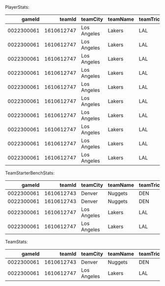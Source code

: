 PlayerStats:

|     gameId |     teamId | teamCity    | teamName   | teamTricode   | teamSlug   |   personId | firstName   | familyName   | nameI        | playerSlug      | position   | comment   | jerseyNum   | minutes   |   fieldGoalsMade |   fieldGoalsAttempted |   fieldGoalsPercentage |   threePointersMade |   threePointersAttempted |   threePointersPercentage |   freeThrowsMade |   freeThrowsAttempted |   freeThrowsPercentage |   reboundsOffensive |   reboundsDefensive |   reboundsTotal |   assists |   steals |   blocks |   turnovers |   foulsPersonal |   points |   plusMinusPoints |
|-----------:|-----------:|:------------|:-----------|:--------------|:-----------|-----------:|:------------|:-------------|:-------------|:----------------|:-----------|:----------|:------------|:----------|-----------------:|----------------------:|-----------------------:|--------------------:|-------------------------:|--------------------------:|-----------------:|----------------------:|-----------------------:|--------------------:|--------------------:|----------------:|----------:|---------:|---------:|------------:|----------------:|---------:|------------------:|
| 0022300061 | 1610612747 | Los Angeles | Lakers     | LAL           | lakers     |    1627752 | Taurean     | Prince       | T. Prince    | taurean-prince  | F          |           |             | 29:53     |                6 |                     8 |                  0.75  |                   4 |                        6 |                     0.667 |                2 |                     2 |                  1     |                   1 |                   2 |               3 |         1 |        0 |        1 |           1 |               0 |       18 |               -14 |
| 0022300061 | 1610612747 | Los Angeles | Lakers     | LAL           | lakers     |       2544 | LeBron      | James        | L. James     | lebron-james    | F          |           |             | 29:01     |               10 |                    16 |                  0.625 |                   1 |                        4 |                     0.25  |                0 |                     1 |                  0     |                   1 |                   7 |               8 |         5 |        1 |        0 |           0 |               1 |       21 |                 7 |
| 0022300061 | 1610612747 | Los Angeles | Lakers     | LAL           | lakers     |     203076 | Anthony     | Davis        | A. Davis     | anthony-davis   | C          |           |             | 34:09     |                6 |                    17 |                  0.353 |                   1 |                        2 |                     0.5   |                4 |                     4 |                  1     |                   1 |                   7 |               8 |         4 |        0 |        2 |           2 |               3 |       17 |               -17 |
| 0022300061 | 1610612747 | Los Angeles | Lakers     | LAL           | lakers     |    1630559 | Austin      | Reaves       | A. Reaves    | austin-reaves   | G          |           |             | 31:20     |                4 |                    11 |                  0.364 |                   1 |                        2 |                     0.5   |                5 |                     7 |                  0.714 |                   4 |                   4 |               8 |         4 |        2 |        0 |           2 |               2 |       14 |               -14 |
| 0022300061 | 1610612747 | Los Angeles | Lakers     | LAL           | lakers     |    1626156 | D'Angelo    | Russell      | D. Russell   | dangelo-russell | G          |           |             | 36:11     |                4 |                    12 |                  0.333 |                   2 |                        5 |                     0.4   |                1 |                     2 |                  0.5   |                   0 |                   4 |               4 |         7 |        1 |        0 |           3 |               3 |       11 |                 1 |
| 0022300061 | 1610612747 | Los Angeles | Lakers     | LAL           | lakers     |    1629060 | Rui         | Hachimura    | R. Hachimura | rui-hachimura   |            |           |             | 14:38     |                3 |                    10 |                  0.3   |                   0 |                        3 |                     0     |                0 |                     0 |                  0     |                   2 |                   1 |               3 |         0 |        0 |        0 |           0 |               2 |        6 |                -8 |
| 0022300061 | 1610612747 | Los Angeles | Lakers     | LAL           | lakers     |    1629216 | Gabe        | Vincent      | G. Vincent   | gabe-vincent    |            |           |             | 22:18     |                3 |                     8 |                  0.375 |                   0 |                        4 |                     0     |                0 |                     0 |                  0     |                   1 |                   0 |               1 |         2 |        1 |        0 |           2 |               3 |        6 |               -17 |
| 0022300061 | 1610612747 | Los Angeles | Lakers     | LAL           | lakers     |    1629637 | Jaxson      | Hayes        | J. Hayes     | jaxson-hayes    |            |           |             | 6:54      |                0 |                     0 |                  0     |                   0 |                        0 |                     0     |                0 |                     0 |                  0     |                   0 |                   1 |               1 |         0 |        0 |        0 |           0 |               1 |        0 |                -7 |
| 0022300061 | 1610612747 | Los Angeles | Lakers     | LAL           | lakers     |    1629629 | Cam         | Reddish      | C. Reddish   | cam-reddish     |            |           |             | 17:38     |                2 |                     4 |                  0.5   |                   1 |                        2 |                     0.5   |                2 |                     2 |                  1     |                   2 |                   2 |               4 |         0 |        0 |        1 |           0 |               2 |        7 |                 7 |
| 0022300061 | 1610612747 | Los Angeles | Lakers     | LAL           | lakers     |    1626174 | Christian   | Wood         | C. Wood      | christian-wood  |            |           |             | 15:28     |                3 |                     4 |                  0.75  |                   0 |                        1 |                     0     |                1 |                     2 |                  0.5   |                   1 |                   3 |               4 |         0 |        0 |        0 |           1 |               1 |        7 |                 2 |

TeamStarterBenchStats:

|     gameId |     teamId | teamCity    | teamName   | teamTricode   | teamSlug   | minutes   |   fieldGoalsMade |   fieldGoalsAttempted |   fieldGoalsPercentage |   threePointersMade |   threePointersAttempted |   threePointersPercentage |   freeThrowsMade |   freeThrowsAttempted |   freeThrowsPercentage |   reboundsOffensive |   reboundsDefensive |   reboundsTotal |   assists |   steals |   blocks |   turnovers |   foulsPersonal |   points | startersBench   |
|-----------:|-----------:|:------------|:-----------|:--------------|:-----------|:----------|-----------------:|----------------------:|-----------------------:|--------------------:|-------------------------:|--------------------------:|-----------------:|----------------------:|-----------------------:|--------------------:|--------------------:|----------------:|----------:|---------:|---------:|------------:|----------------:|---------:|:----------------|
| 0022300061 | 1610612743 | Denver      | Nuggets    | DEN           | nuggets    | 171:50    |               40 |                    71 |                  0.563 |                  11 |                       24 |                     0.458 |                6 |                     8 |                   0.75 |                   8 |                  28 |              36 |        25 |        8 |        4 |           6 |              11 |       97 | Starters        |
| 0022300061 | 1610612743 | Denver      | Nuggets    | DEN           | nuggets    | 171:50    |                8 |                    20 |                  0.4   |                   3 |                       10 |                     0.3   |                3 |                     4 |                   0.75 |                   1 |                   5 |               6 |         4 |        1 |        2 |           5 |               4 |       22 | Bench           |
| 0022300061 | 1610612747 | Los Angeles | Lakers     | LAL           | lakers     | 160:34    |               30 |                    64 |                  0.469 |                   9 |                       19 |                     0.474 |               12 |                    16 |                   0.75 |                   7 |                  24 |              31 |        21 |        4 |        3 |           8 |               9 |       81 | Starters        |
| 0022300061 | 1610612747 | Los Angeles | Lakers     | LAL           | lakers     | 160:34    |                8 |                    16 |                  0.5   |                   1 |                        7 |                     0.143 |                3 |                     4 |                   0.75 |                   4 |                   6 |              10 |         2 |        1 |        1 |           3 |               7 |       20 | Bench           |

TeamStats:

|     gameId |     teamId | teamCity    | teamName   | teamTricode   | teamSlug   | minutes   |   fieldGoalsMade |   fieldGoalsAttempted |   fieldGoalsPercentage |   threePointersMade |   threePointersAttempted |   threePointersPercentage |   freeThrowsMade |   freeThrowsAttempted |   freeThrowsPercentage |   reboundsOffensive |   reboundsDefensive |   reboundsTotal |   assists |   steals |   blocks |   turnovers |   foulsPersonal |   points |   plusMinusPoints |
|-----------:|-----------:|:------------|:-----------|:--------------|:-----------|:----------|-----------------:|----------------------:|-----------------------:|--------------------:|-------------------------:|--------------------------:|-----------------:|----------------------:|-----------------------:|--------------------:|--------------------:|----------------:|----------:|---------:|---------:|------------:|----------------:|---------:|------------------:|
| 0022300061 | 1610612743 | Denver      | Nuggets    | DEN           | nuggets    | 240:00    |               48 |                    91 |                  0.527 |                  14 |                       34 |                     0.412 |                9 |                    12 |                   0.75 |                   9 |                  33 |              42 |        29 |        9 |        6 |          11 |              15 |      119 |                12 |
| 0022300061 | 1610612747 | Los Angeles | Lakers     | LAL           | lakers     | 240:00    |               41 |                    90 |                  0.456 |                  10 |                       29 |                     0.345 |               15 |                    20 |                   0.75 |                  13 |                  31 |              44 |        23 |        5 |        4 |          11 |              18 |      107 |               -12 |